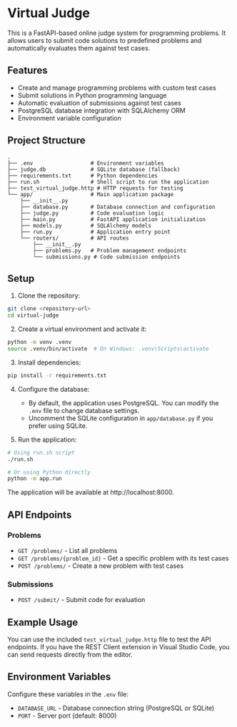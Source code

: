# Virtual Judge

This is a FastAPI-based online judge system for programming problems. It allows users to submit code solutions to predefined problems and automatically evaluates them against test cases.

## Features

- Create and manage programming problems with custom test cases
- Submit solutions in Python programming language
- Automatic evaluation of submissions against test cases
- PostgreSQL database integration with SQLAlchemy ORM
- Environment variable configuration

## Project Structure

```
.
├── .env                  # Environment variables
├── judge.db              # SQLite database (fallback)
├── requirements.txt      # Python dependencies
├── run.sh                # Shell script to run the application
├── test_virtual_judge.http # HTTP requests for testing
└── app/                  # Main application package
    ├── __init__.py
    ├── database.py       # Database connection and configuration
    ├── judge.py          # Code evaluation logic
    ├── main.py           # FastAPI application initialization
    ├── models.py         # SQLAlchemy models
    ├── run.py            # Application entry point
    └── routers/          # API routes
        ├── __init__.py
        ├── problems.py   # Problem management endpoints
        └── submissions.py # Code submission endpoints
```

## Setup

1. Clone the repository:
```bash
git clone <repository-url>
cd virtual-judge
```

2. Create a virtual environment and activate it:
```bash
python -m venv .venv
source .venv/bin/activate  # On Windows: .venv\Scripts\activate
```

3. Install dependencies:
```bash
pip install -r requirements.txt
```

4. Configure the database:
   - By default, the application uses PostgreSQL. You can modify the `.env` file to change database settings.
   - Uncomment the SQLite configuration in `app/database.py` if you prefer using SQLite.

5. Run the application:
```bash
# Using run.sh script
./run.sh

# Or using Python directly
python -m app.run
```

The application will be available at http://localhost:8000.

## API Endpoints

### Problems

- `GET /problems/` - List all problems
- `GET /problems/{problem_id}` - Get a specific problem with its test cases
- `POST /problems/` - Create a new problem with test cases

### Submissions

- `POST /submit/` - Submit code for evaluation

## Example Usage

You can use the included `test_virtual_judge.http` file to test the API endpoints. If you have the REST Client extension in Visual Studio Code, you can send requests directly from the editor.

## Environment Variables

Configure these variables in the `.env` file:

- `DATABASE_URL` - Database connection string (PostgreSQL or SQLite)
- `PORT` - Server port (default: 8000)
